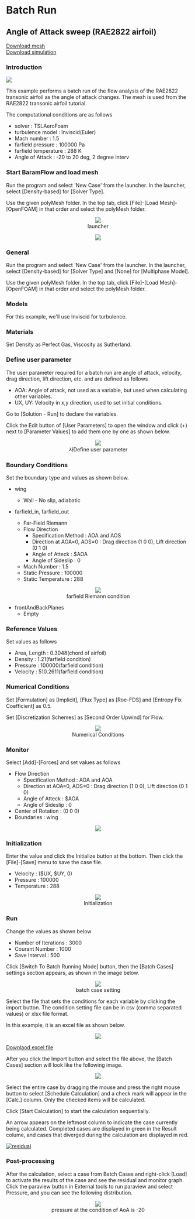 # Batch Run

## Angle of Attack sweep (RAE2822 airfoil)

[Download mesh](https://drive.google.com/file/d/1XfaXhTFvdUD5P3-avf8ShqQpn-5D25iy/view?usp=sharing)</br>
[Download simulation](https://drive.google.com/file/d/1NVP39oK6pboQgZoitJndGW-YSfV85eDD/view?usp=sharing)

### Introduction

[![](https://github.com/nextfoam/baram-pages/raw/main/screenshots/RAE2822/rae-mesh.png "")](https://github.com/nextfoam/baram-pages/raw/main/screenshots/RAE2822/rae-mesh.png)

This example performs a batch run of the flow analysis of the RAE2822 transonic airfoil as the angle of attack changes. The mesh is used from the RAE2822 transonic airfoil tutorial.

The computational conditions are as follows

+ solver : TSLAeroFoam
+ turbulence model : Inviscid(Euler)
+ Mach number : 1.5
+ farfield pressure : 100000 Pa
+ farfield temperature : 288 K
+ Angle of Attack : -20 to 20 deg, 2 degree interv

### Start BaramFlow and load mesh

Run the program and select 'New Case' from the launcher. In the launcher, select [Density-based] for [Solver Type].

Use the given polyMesh folder. In the top tab, click [File]-[Load Mesh]-[OpenFOAM] in that order and select the polyMesh folder.

<p align='center'>
    <img src="https://github.com/nextfoam/baram-pages/raw/main/screenshots/RAE2822/launcher-densityBased.png"> 
    <br> launcher 
</p>


<p align='center'>
    <img src="https://github.com/nextfoam/baram-pages/raw/main/screenshots/mixingPipe/1.2.png"><br>
</p>

### General

Run the program and select 'New Case' from the launcher. In the launcher, select [Density-based] for [Solver Type] and [None] for [Multiphase Model].

Use the given polyMesh folder. In the top tab, click [File]-[Load Mesh]-[OpenFOAM] in that order and select the polyMesh folder.


### Models

For this example, we'll use Inviscid for turbulence.

### Materials

Set Density as Perfect Gas, Viscosity as Sutherland.

### Define user parameter

The user parameter required for a batch run are angle of attack, velocity, drag direction, lift direction, etc. and are defined as follows

+ AOA: Angle of attack, not used as a variable, but used when calculating other variables.
+ UX, UY: Velocity in x,y direction, used to set initial conditions.

Go to [Solution - Run] to declare the variables.

Click the Edit button of [User Parameters] to open the window and click (+) next to [Parameter Values] to add them one by one as shown below. 

<p align='center'>
    <img src="https://github.com/nextfoam/baram-pages/raw/main/screenshots/batchRun-RAE2822/batchRAE-editParameter.png"> 
    <br> 사Define user parameter
</p>


### Boundary Conditions

Set the boundary type and values as shown below.

* wing
    + Wall - No slip, adiabatic 

* farfield_in, farfield_out
    + Far-Field Riemann
    + Flow Direction
        + Specification Method : AOA and AOS
        + Direction at AOA=0, AOS=0 : Drag direction (1 0 0), Lift direction (0 1 0)
        + Angle of Atteck : $AOA
        + Angle of Sideslip : 0 
    + Mach Number : 1.5
    + Static Pressure : 100000
    + Static Temperature : 288 
  
<p align='center'>
    <img src="https://github.com/nextfoam/baram-pages/raw/main/screenshots/batchRun-RAE2822/batchRAE-farfield.png" > 
    <br> farfield Riemann condition
</p>

+ frontAndBackPlanes
    + Empty
  
### Reference Values

Set values as follows

+ Area, Length : 0.3048(chord of airfoil)
+ Density : 1.21(farfield condition)
+ Pressure : 100000(farfield condition)
+ Velocity : 510.2611(farfield condition)

### Numerical Conditions

Set [Formulation] as [Implicit], [Flux Type] as [Roe-FDS] and [Entropy Fix Coefficient] as 0.5. 

Set [Discretization Schemes] as [Second Order Upwind] for Flow.

<p align='center'>
    <img src="https://github.com/nextfoam/baram-pages/raw/main/screenshots/batchRun-RAE2822/rae-nume.png" > 
    <br> Numerical Conditions
</p>

### Monitor

Select [Add]-[Forces] and set values as follows

+ Flow Direction
    + Specification Method : AOA and AOA
    + Direction at AOA=0, AOS=0 : Drag direction (1 0 0), Lift direction (0 1 0)
    + Angle of Atteck : $AOA
    + Angle of Sideslip : 0 
+ Center of Rotation : (0 0 0)
+ Boundaries : wing

<p align='center'>
    <img src="https://github.com/nextfoam/baram-pages/raw/main/screenshots/batchRun-RAE2822/batchRAE-monitor.png" > 
    <br>
</p>

### Initialization

Enter the value and click the Initialize button at the bottom. Then click the [File]-[Save] menu to save the case file.

+ Velocity : ($UX, $UY, 0)
+ Pressure : 100000
+ Temperature : 288

<p align='center'>
    <img src="https://github.com/nextfoam/baram-pages/raw/main/screenshots/batchRun-RAE2822/batchRAE-init.png" > 
    <br> Initialization
</p>

### Run

Change the values as shown below

+ Number of Iterations : 3000
+ Courant Number : 1000
+ Save Interval : 500

Click [Switch To Batch Running Mode] button, then the [Batch Cases] settings section appears, as shown in the image below.

<p align='center'>
    <img src="https://github.com/nextfoam/baram-pages/raw/main/screenshots/batchRun-RAE2822/batchRAE-batchCases.png" > 
    <br> batch case setting
</p>

Select the file that sets the conditions for each variable by clicking the import button. The condition setting file can be in csv (comma separated values) or xlsx file format.

In this example, it is an excel file as shown below.

<p align='center'>
    <img src="https://github.com/nextfoam/baram-pages/raw/main/screenshots/batchRun-RAE2822/batchRAE-excel.png" > 
    <br> 
</p>

[Downlaod excel file](https://drive.google.com/file/d/1KOb8dQ3D1b2gYoWnwmkhgfGxySfArUBP/view?usp=sharing)

After you click the Import button and select the file above, the [Batch Cases] section will look like the following image.

<p align='center'>
    <img src="https://github.com/nextfoam/baram-pages/raw/main/screenshots/batchRun-RAE2822/batchRAE-batchCases1.png" > 
<br> 
</p>

Select the entire case by dragging the mouse and press the right mouse button to select [Schedule Calculation] and a check mark will appear in the [Calc.] column. Only the checked items will be calculated. 

Click [Start Calculation] to start the calculation sequentially. 

An arrow appears on the leftmost column to indicate the case currently being calculated. Completed cases are displayed in green in the Result colume, and cases that diverged during the calculation are displayed in red.

[![residual](https://github.com/nextfoam/baram-pages/raw/main/screenshots/batchRun-RAE2822/batchRAE-run.png "residual")](https://github.com/nextfoam/baram-pages/raw/main/screenshots/batchRun-RAE2822/batchRAE-run.png)

### Post-processing

After the calculation, select a case from Batch Cases and right-click [Load] to activate the results of the case and see the residual and monitor graph. Click the paraview button in External tools to run paraview and select Pressure, and you can see the following distribution.

<p align='center'>
    <img src="https://github.com/nextfoam/baram-pages/raw/main/screenshots/batchRun-RAE2822/batchRAE-paraview.png" > 
    <br> pressure at the condition of AoA is -20
</p>


